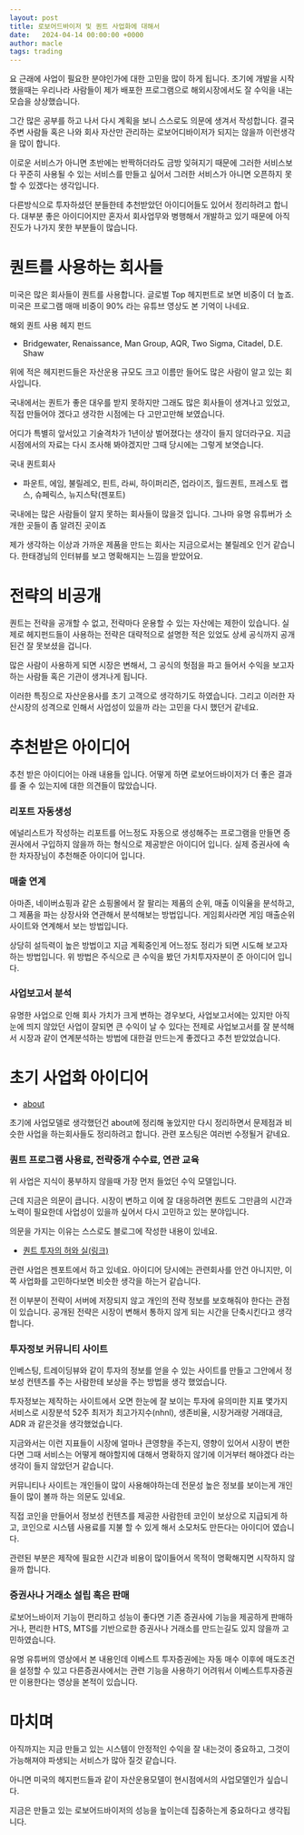 ```yaml
---
layout: post
title: 로보어드바이저 및 퀀트 사업화에 대해서
date:   2024-04-14 00:00:00 +0000
author: macle
tags: trading
---
```


요 근래에 사업이 필요한 분야인가에 대한 고민을 많이 하게 됩니다. 초기에 개발을 시작했을때는 우리나라 사람들이 제가 배포한 프로그램으로 해외시장에서도 잘 수익을 내는 모습을 상상했습니다.

그간 많은 공부를 하고 나서 다시 계획을 보니 스스로도 의문에 생겨서 작성합니다. 결국 주변 사람들 혹은 나와 회사 자산만 관리하는 로보어디바이저가 되지는 않을까 이런생각을 많이 합니다.

이로운 서비스가 아니면 초반에는 반짝하더라도 금방 잊혀지기 때문에 그러한 서비스보다 꾸준히 사용될 수 있는 서비스를 만들고 싶어서 그러한 서비스가 아니면 오픈하지 못할 수 있겠다는 생각입니다.

다른방식으로 투자하셨던 분들한테 추천받았던 아이디어들도 있어서 정리하려고 합니다. 대부분 좋은 아이디어지만 혼자서 회사업무와 병행해서 개발하고 있기 때문에 아직 진도가 나가지 못한 부분들이 많습니다.


# 퀀트를 사용하는 회사들

미국은 많은 회사들이 퀀트를 사용합니다. 글로벌 Top 헤지펀트로 보면 비중이 더 높죠. 미국은 프로그램 매매 비중이 90% 라는 유튜브 영상도 본 기억이 나네요.

해외 퀀트 사용 헤지 펀드
- Bridgewater, Renaissance, Man Group, AQR, Two Sigma, Citadel, D.E. Shaw 

위에 적은 헤지펀드들은 자산운용 규모도 크고 이름만 들어도 많은 사람이 알고 있는 회사입니다. 

국내에서는 퀀트가 좋은 대우를 받지 못하지만 그래도 많은 회사들이 생겨나고 있었고, 직접 만들어야 겠다고 생각한 시점에는 다 고만고만해 보였습니다. 

어디가 특별히 앞서있고 기술격차가 1년이상 벌어졌다는 생각이 들지 않더라구요. 지금 시점에서의 자료는 다시 조사해 봐야겠지만 그때 당시에는 그렇게 보엿습니다.

국내 퀀트회사
- 파운트, 에임, 불릴레오, 핀트, 라씨, 하이퍼리즌, 업라이즈, 월드퀀트, 프레스토 랩스, 슈페릭스, 뉴지스탁(젠포트)

국내에는 많은 사람들이 알지 못하는 회사들이 많을것 입니다. 그나마 유명 유튜버가 소개한 곳들이 좀 알려진 곳이죠

제가 생각하는 이상과 가까운 제품을 만드는 회사는 지금으로서는 불릴레오 인거 같습니다. 한태경님의 인터뷰를 보고 명확해지는 느낌을 받았어요.

# 전략의 비공개

퀀트는 전략을 공개할 수 없고, 전략마다 운용할 수 있는 자산에는 제한이 있습니다. 실제로 헤지펀드들이 사용하는 전략은 대략적으로 설명한 적은 있었도 상세 공식까지 공개된건 잘 못보셨을 겁니다.

많은 사람이 사용하게 되면 시장은 변해서, 그 공식의 헛점을 파고 들어서 수익을 보고자 하는 사람들 혹은 기관이 생겨나게 됩니다.

이러한 특징으로 자산운용사를 초기 고객으로 생각하기도 하였습니다. 그리고 이러한 자산시장의 성격으로 인해서 사업성이 있을까 라는 고민을 다시 했던거 같네요.

# 추천받은 아이디어
추천 받은 아이디어는 아래 내용들 입니다. 어떻게 하면 로보어드바이저가 더 좋은 결과를 줄 수 있는지에 대한 의견들이 많았습니다.

### 리포트 자동생성

에널리스트가 작성하는 리포트를 어느정도 자동으로 생성해주는 프로그램을 만들면 증권사에서 구입하지 않을까 하는 형식으로 제공받은 아이디어 입니다. 실제 증권사에 속한 차자장님이 추천해준 아이디어 입니다.

### 매출 연계

아마존, 네이버쇼핑과 같은 쇼핑몰에서 잘 팔리는 제품의 순위, 매출 이익율을 분석하고, 그 제품을 파는 상장사와 연관해서 분석해보는 방법입니다. 게임회사라면 게임 매출순위 사이트와 연계해서 보는 방법입니다.

상당히 설득력이 높은 방법이고 지금 계획중인게 어느정도 정리가 되면 시도해 보고자 하는 방법입니다. 위 방법은 주식으로 큰 수익을 봤던 가치투자자분이 준 아이디어 입니다.

### 사업보고서 분석

유명한 사업으로 인해 회사 가치가 크게 변하는 경우보다, 사업보고서에는 있지만 아직 눈에 띄지 않았던 사업이 잘되면 큰 수익이 날 수 있다는 전제로 사업보고서를 잘 분석해서 시장과 같이 연계분석하는 방법에 대한걸 만드는게 좋겠다고 추천 받았었습니다.

# 초기 사업화 아이디어
    
- [about](https://runon.io/about)

초기에 사업모델로 생각했던건 about에 정리해 놓았지만 다시 정리하면서 문제점과 비슷한 사업을 하는회사들도 정리하려고 합니다. 관련 포스팅은 여러번 수정될거 같네요.

### 퀀트 프로그램 사용료, 전략중개 수수료, 연관 교육
위 사업은 지식이 풍부하지 않을때 가장 먼저 들었던 수익 모델입니다. 

근데 지금은 의문이 큽니다. 시장이 변하고 이에 잘 대응하려면 퀀트도 그만큼의 시간과 노력이 필요한데 사업성이 있을까 싶어서 다시 고민하고 있는 분야입니다.

의문을 가지는 이유는 스스로도 블로그에 작성한 내용이 있네요.
- [퀀트 투자의 허와 실(링크)](https://runon.io/2024/04/09/quant_good_bad/)

관련 사업은 젠포트에서 하고 있네요. 아이디어 당시에는 관련회사를 안건 아니지만, 이쪽 사업화를 고민하다보면 비슷한 생각을 하는거 같습니다.

전 이부분이 전략이 서버에 저장되지 않고 개인의 전략 정보를 보호해줘야 한다는 관점이 있습니다. 공개된 전략은 시장이 변해서 통하지 않게 되는 시간을 단축시킨다고 생각합니다.

### 투자정보 커뮤니티 사이트

인베스팅, 트레이딩뷰와 같이 투자의 정보를 얻을 수 있는 사이트를 만들고 그안에서 정보성 컨텐츠를 주는 사람한테 보상을 주는 방법을 생각 했었습니다.

투자정보는 제작하는 사이트에서 오면 한눈에 잘 보이는 투자에 유의미한 지표 몇가지 서비스로 시장분석 52주 최저가 최고가지수(nhnl), 생존비율, 시장거래량 거래대금, ADR 과 같은것을 생각했었습니다.

지금와서는 이런 지표들이 시장에 얼마나 큰영향을 주는지, 영향이 있어서 시장이 변한다면 그때 서비스는 어떻게 해야할지에 대해서 명확하지 않기에 이거부터 해야겠다 라는 생각이 들지 않았던거 같습니다.

커뮤니티나 사이트는 개인들이 많이 사용해야하는데 전문성 높은 정보를 보이는게 개인들이 많이 볼까 하는 의문도 있네요.

직접 코인을 만들어서 정보성 컨텐츠를 제공한 사람한테 코인이 보상으로 지급되게 하고, 코인으로 시스템 사용료를 지불 할 수 있게 해서 소모처도 만든다는 아이디어 였습니다.

관련된 부분은 제작에 필요한 시간과 비용이 많이들어서 목적이 명확해지면 시작하지 않을까 합니다.

### 증권사나 거래소 설립 혹은 판매
로보어느바이저 기능이 편리하고 성능이 좋다면 기존 증권사에 기능을 제공하게 판매하거나, 편리한 HTS, MTS를 기반으로한 증권사나 거래소를 만드는길도 있지 않을까 고민하였습니다.

유명 유튜버의 영상에서 본 내용인데 이베스트 투자증권에는 자동 매수 이후에 매도조건을 설정할 수 있고 다른증권사에서는 관련 기능을 사용하기 어려워서 이베스트투자증권만 이용한다는 영상을 본적이 있습니다.



# 마치며

아직까지는 지금 만들고 있는 시스템이 안정적인 수익을 잘 내는것이 중요하고, 그것이 가능해져야 파생되는 서비스가 많아 질것 같습니다.

아니면 미국의 헤지펀드들과 같이 자산운용모델이 현시점에서의 사업모델인가 싶습니다.

지금은 만들고 있는 로보어드바이저의 성능을 높이는데 집중하는게 중요하다고 생각됩니다.

